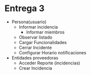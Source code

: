 # Entrega 3 

* Persona(usuario)
    * Informar incidencia
        * Informar miembros 
    * Observar listado 
    * Cargar Funcionalidades
    * Cerrar Incidente 
    * Configurar Horario notificaciones
* Entidades proveedoras 
    * Acceder Reporte (incidencias)
    * Crear Incidencia 
    
